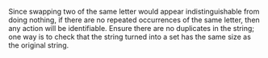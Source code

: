 Since swapping two of the same letter would appear indistinguishable from doing nothing, if there are no repeated occurrences of the same letter, then any action will be identifiable. Ensure there are no duplicates in the string; one way is to check that the string turned into a set has the same size as the original string.
